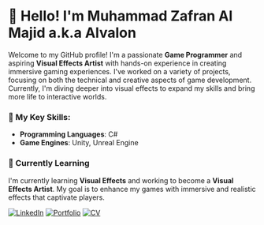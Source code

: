 # 👋 Hello! I'm Muhammad Zafran Al Majid a.k.a Alvalon

Welcome to my GitHub profile! I'm a passionate **Game Programmer** and aspiring **Visual Effects Artist** with hands-on experience in creating immersive gaming experiences. I've worked on a variety of projects, focusing on both the technical and creative aspects of game development. Currently, I'm diving deeper into visual effects to expand my skills and bring more life to interactive worlds.

### 🔧 My Key Skills:
- **Programming Languages**: C#
- **Game Engines**: Unity, Unreal Engine

### 🌱 Currently Learning
I'm currently learning **Visual Effects** and working to become a **Visual Effects Artist**. My goal is to enhance my games with immersive and realistic effects that captivate players.

[![LinkedIn](https://img.shields.io/badge/LinkedIn-View-orange?style=flat&logo=adobeacrobatreader)](www.linkedin.com/in/muhammadzafranalmajid)
[![Portfolio](https://img.shields.io/badge/Portofolio-View-orange?style=flat&logo=adobeacrobatreader)]([https://alvalonportofolio.vercel.app/])
[![CV](https://img.shields.io/badge/CV-View-orange?style=flat&logo=adobeacrobatreader)](https://www.canva.com/design/DAGV0hE_-0c/UBDmzqY-zA8iqFor9Va6iA/edit?utm_content=DAGV0hE_-0c&utm_campaign=designshare&utm_medium=link2&utm_source=sharebutton)

